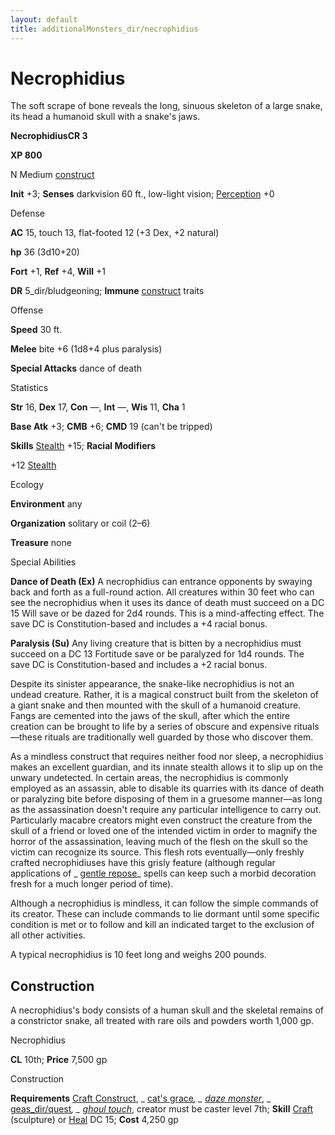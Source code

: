 ```yaml
---
layout: default
title: additionalMonsters_dir/necrophidius
---
```

# Necrophidius

The soft scrape of bone reveals the long, sinuous skeleton of a large snake, its head a humanoid skull with a snake's jaws.

**NecrophidiusCR 3**

**XP 800**

N Medium [construct](../monsters_dir/creatureTypes#_construct)

**Init** +3; **Senses** darkvision 60 ft., low-light vision; [Perception](../additionalMonsters_dir/../skills_dir/perception#_perception) +0

Defense

**AC** 15, touch 13, flat-footed 12 (+3 Dex, +2 natural)

**hp** 36 (3d10+20)

**Fort** +1, **Ref** +4, **Will** +1

**DR** 5_dir/bludgeoning; **Immune** [construct](../monsters_dir/creatureTypes#_construct) traits

Offense

**Speed** 30 ft.

**Melee** bite +6 (1d8+4 plus paralysis)

**Special Attacks** dance of death

Statistics

**Str** 16, **Dex** 17, **Con** —, **Int** —, **Wis** 11, **Cha** 1

**Base Atk** +3; **CMB** +6; **CMD** 19 (can't be tripped)

**Skills** [Stealth](../additionalMonsters_dir/../skills_dir/stealth#_stealth) +15; **Racial Modifiers**

+12 [Stealth](../additionalMonsters_dir/../skills_dir/stealth#_stealth)

Ecology

**Environment** any

**Organization** solitary or coil (2–6)

**Treasure** none

Special Abilities

**Dance of Death (Ex)** A necrophidius can entrance opponents by swaying back and forth as a full-round action. All creatures within 30 feet who can see the necrophidius when it uses its dance of death must succeed on a DC 15 Will save or be dazed for 2d4 rounds. This is a mind-affecting effect. The save DC is Constitution-based and includes a +4 racial bonus.

**Paralysis (Su)** Any living creature that is bitten by a necrophidius must succeed on a DC 13 Fortitude save or be paralyzed for 1d4 rounds. The save DC is Constitution-based and includes a +2 racial bonus.

Despite its sinister appearance, the snake-like necrophidius is not an undead creature. Rather, it is a magical construct built from the skeleton of a giant snake and then mounted with the skull of a humanoid creature. Fangs are cemented into the jaws of the skull, after which the entire creation can be brought to life by a series of obscure and expensive rituals—these rituals are traditionally well guarded by those who discover them.

As a mindless construct that requires neither food nor sleep, a necrophidius makes an excellent guardian, and its innate stealth allows it to slip up on the unwary undetected. In certain areas, the necrophidius is commonly employed as an assassin, able to disable its quarries with its dance of death or paralyzing bite before disposing of them in a gruesome manner—as long as the assassination doesn't require any particular intelligence to carry out. Particularly macabre creators might even construct the creature from the skull of a friend or loved one of the intended victim in order to magnify the horror of the assassination, leaving much of the flesh on the skull so the victim can recognize its source. This flesh rots eventually—only freshly crafted necrophidiuses have this grisly feature (although regular applications of _ [gentle repose](../additionalMonsters_dir/../spells_dir/gentleRepose#_gentle-repose)_ spells can keep such a morbid decoration fresh for a much longer period of time).

Although a necrophidius is mindless, it can follow the simple commands of its creator. These can include commands to lie dormant until some specific condition is met or to follow and kill an indicated target to the exclusion of all other activities.

A typical necrophidius is 10 feet long and weighs 200 pounds.

## Construction

A necrophidius's body consists of a human skull and the skeletal remains of a constrictor snake, all treated with rare oils and powders worth 1,000 gp.

Necrophidius

**CL** 10th; **Price** 7,500 gp

Construction

**Requirements** [Craft Construct](../additionalMonsters_dir/../monsters_dir/monsterFeats#_craft-construct), _ [cat's grace](../additionalMonsters_dir/../spells_dir/catSGrace#_cat-s-grace)_, _ [daze monster](../additionalMonsters_dir/../spells_dir/dazeMonster#_daze-monster)_, _ [geas_dir/quest](../additionalMonsters_dir/../spells_dir/geasQuest#_geas-quest)_, _ [ghoul touch](../additionalMonsters_dir/../spells_dir/ghoulTouch#_ghoul-touch)_, creator must be caster level 7th; **Skill** [Craft](../additionalMonsters_dir/../skills_dir/craft#_craft) (sculpture) or [Heal](../additionalMonsters_dir/../skills_dir/heal#_heal) DC 15; **Cost** 4,250 gp

